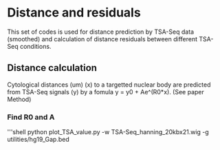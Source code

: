 # Distance and residuals
This set of codes is used for distance prediction by TSA-Seq data (smoothed) and calculation of distance residuals between different TSA-Seq conditions.

## Distance calculation
Cytological distances (um) (x) to a targetted nuclear body are predicted from TSA-Seq signals (y) by a fomula y = y0 + Ae^(R0*x). (See paper Method)

### Find R0 and A

'''shell
python plot_TSA_value.py -w TSA-Seq_hanning_20kbx21.wig -g utilities/hg19_Gap.bed

